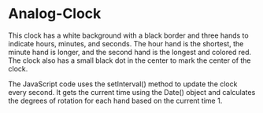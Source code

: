 # Analog-Clock
This clock has a white background with a black border and three hands to indicate hours, minutes, and seconds.
The hour hand is the shortest, the minute hand is longer, and the second hand is the longest and colored red.
The clock also has a small black dot in the center to mark the center of the clock.

The JavaScript code uses the setInterval() method to update the clock every second.
It gets the current time using the Date() object and calculates the degrees of rotation for each hand based on the current time 1.

